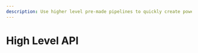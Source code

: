 ```yaml
---
description: Use higher level pre-made pipelines to quickly create powerful ML workflows.
---
```


# High Level API

